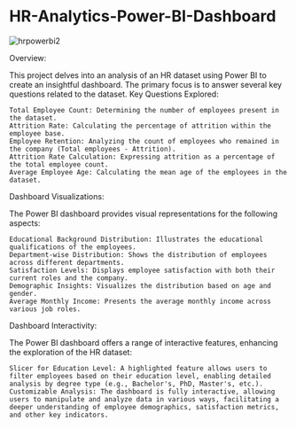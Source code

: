 # HR-Analytics-Power-BI-Dashboard 
![hrpowerbi2](https://github.com/EnioKurtesi/HR-Analytics-Power-BI-Dashboard/assets/73586532/7f7c0755-0845-44a3-9809-09da0dc33bee)

Overview:

This project delves into an analysis of an HR dataset using Power BI to create an insightful dashboard. The primary focus is to answer several key questions related to the dataset.
Key Questions Explored:

    Total Employee Count: Determining the number of employees present in the dataset.
    Attrition Rate: Calculating the percentage of attrition within the employee base.
    Employee Retention: Analyzing the count of employees who remained in the company (Total employees - Attrition).
    Attrition Rate Calculation: Expressing attrition as a percentage of the total employee count.
    Average Employee Age: Calculating the mean age of the employees in the dataset.

Dashboard Visualizations:

The Power BI dashboard provides visual representations for the following aspects:

    Educational Background Distribution: Illustrates the educational qualifications of the employees.
    Department-wise Distribution: Shows the distribution of employees across different departments.
    Satisfaction Levels: Displays employee satisfaction with both their current roles and the company.
    Demographic Insights: Visualizes the distribution based on age and gender.
    Average Monthly Income: Presents the average monthly income across various job roles.

Dashboard Interactivity:

The Power BI dashboard offers a range of interactive features, enhancing the exploration of the HR dataset:

    Slicer for Education Level: A highlighted feature allows users to filter employees based on their education level, enabling detailed analysis by degree type (e.g., Bachelor's, PhD, Master's, etc.).
    Customizable Analysis: The dashboard is fully interactive, allowing users to manipulate and analyze data in various ways, facilitating a deeper understanding of employee demographics, satisfaction metrics, and other key indicators.
    

